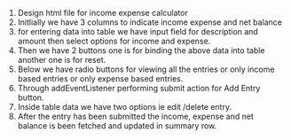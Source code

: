 1. Design html file for income expense calculator
2. Initlially we have 3 columns to indicate income expense and net balance
3. for entering data into table we have input field for description and amount then select options for income and expense.
4. Then we have 2 buttons one is for binding the above data into table another one is for reset.
5. Below we have radio buttons for viewing all the entries or only income based entries or only expense based entries.
6. Through addEventListener performing submit action for Add Entry button.
7. Inside table data we have two options ie edit /delete entry.
8. After the entry has been submitted the income, expense and net balance is been fetched and updated in summary row.
